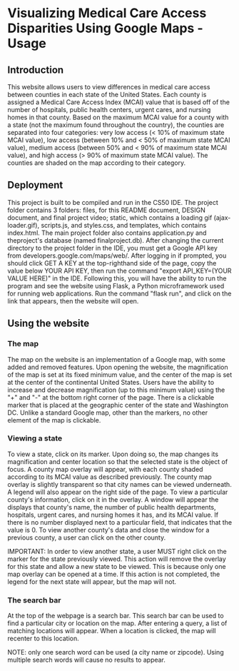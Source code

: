 # Visualizing Medical Care Access Disparities Using Google Maps - Usage

## Introduction

This website allows users to view differences in medical care access between counties in each state of the United States. Each county
is assigned a Medical Care Access Index (MCAI) value that is based off of the number of hospitals, public health centers, urgent cares,
and nursing homes in that county. Based on the maximum MCAI value for a county with a state (not the maximum found throughout the country),
the counties are separated into four categories: very low access (< 10% of maximum state MCAI value), low access (between 10% and < 50%
of maximum state MCAI value), medium access (between 50% and < 90% of maximum state MCAI value), and high access (> 90% of maximum state
MCAI value). The counties are shaded on the map according to their category.

## Deployment

This project is built to be compiled and run in the CS50 IDE. The project folder contains 3 folders: files, for this README document,
DESIGN document, and final project video; static, which contains a loading gif (ajax-loader.gif), scripts.js, and styles.css,
and templates, which contains index.html. The main project folder also contains application.py and theproject's database
(named finalproject.db). After changing the current directory to the project folder in the IDE, you must get a Google API key
from developers.google.com/maps/web/. After logging in if prompted, you should click GET A KEY at the top-righthand side of the page,
copy the value below YOUR API KEY, then run the command "export API_KEY=(YOUR VALUE HERE)" in the IDE. Following this, you will
have the ability to run the program and see the website using Flask, a Python microframework used for running web applications. Run
the command "flask run", and click on the link that appears, then the website will open.

## Using the website

### The map

The map on the website is an implementation of a Google map, with some added and removed features. Upon opening the website, the magnification
of the map is set at its fixed minimum value, and the center of the map is set at the center of the continental United States. Users
have the ability to increase and decrease magnification (up to this minimum value) using the "+" and "-" at the bottom right corner
of the page. There is a clickable marker that is placed at the geographic center of the state and Washington DC. Unlike a standard
Google map, other than the markers, no other element of the map is clickable.

### Viewing a state

To view a state, click on its marker. Upon doing so, the map changes its magnification and center location so that the selected state
is the object of focus. A county map overlay will appear, with each county shaded according to its MCAI value as described previously.
The county map overlay is slightly transparent so that city names can be viewed underneath. A legend will also appear on the right
side of the page. To view a particular county's information, click on it in the overlay. A window will appear the displays that county's
name, the number of public health departments, hospitals, urgent cares, and nursing homes it has, and its MCAI value. If there is
no number displayed next to a particular field, that indicates that the value is 0. To view another county's data and close the window
for a previous county, a user can click on the other county.

IMPORTANT: In order to view another state, a user MUST right click on the marker for the state previously viewed. This action will
remove the overlay for this state and allow a new state to be viewed. This is because only one map overlay can be opened at a time.
If this action is not completed, the legend for the next state will appear, but the map will not.

### The search bar

At the top of the webpage is a search bar. This search bar can be used to find a particular city or location on the map. After
entering a query, a list of matching locations will appear. When a location is clicked, the map will recenter to this location.

NOTE: only one search word can be used (a city name or zipcode). Using multiple search words will cause no results to appear.

